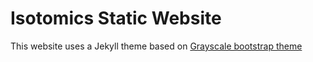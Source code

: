 Isotomics Static Website
=========================
This website uses a Jekyll theme based on [Grayscale bootstrap theme ](http://ironsummitmedia.github.io/startbootstrap-grayscale/)

